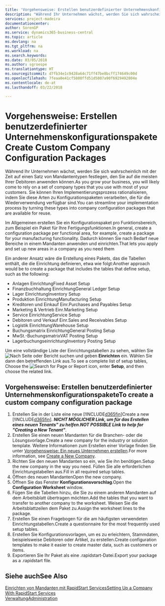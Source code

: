 ```yaml
---
title: 'Vorgehensweise: Erstellen benutzerdefinierter Unternehmenskonfigurationspakete | Microsoft Docs'
description: "Während Ihr Unternehmen wächst, werden Sie sich wahrscheinlich mit der Zeit auf einen Satz von Mandantentypen festlegen, den Sie auf die meisten Ihrer Debitoren anwenden können. Sie können Ihren Implementierungsprozess rationalisieren, indem Sie diese Arten zu Konfigurationspaketen verarbeiten, die für die Wiederverwendung verfügbar sind."
services: project-madeira
documentationcenter: 
author: SorenGP
ms.service: dynamics365-business-central
ms.topic: article
ms.devlang: na
ms.tgt_pltfrm: na
ms.workload: na
ms.search.keywords: 
ms.date: 03/05/2018
ms.author: sgroespe
ms.translationtype: HT
ms.sourcegitcommit: d7fb34e1c9428a64c71ff47be8bcff174649c00d
ms.openlocfilehash: 7feaa0e41cf5800ffd51d5807a90f6929492804e
ms.contentlocale: de-at
ms.lasthandoff: 03/22/2018

---
```

# <a name="create-custom-company-configuration-packages"></a><span data-ttu-id="2fea7-104">Vorgehensweise: Erstellen benutzerdefinierter Unternehmenskonfigurationspakete</span><span class="sxs-lookup"><span data-stu-id="2fea7-104">Create Custom Company Configuration Packages</span></span>
<span data-ttu-id="2fea7-105">Während Ihr Unternehmen wächst, werden Sie sich wahrscheinlich mit der Zeit auf einen Satz von Mandantentypen festlegen, den Sie auf die meisten Ihrer Debitoren anwenden können.</span><span class="sxs-lookup"><span data-stu-id="2fea7-105">As you grow your business, you will likely come to rely on a set of company types that you use with most of your customers.</span></span> <span data-ttu-id="2fea7-106">Sie können Ihren Implementierungsprozess rationalisieren, indem Sie diese Arten zu Konfigurationspaketen verarbeiten, die für die Wiederverwendung verfügbar sind.</span><span class="sxs-lookup"><span data-stu-id="2fea7-106">You can streamline your implementation process by turning these types into company configuration packages that are available for reuse.</span></span>  

<span data-ttu-id="2fea7-107">Im Allgemeinen erstellen Sie ein Konfigurationspaket pro Funktionsbereich, zum Beispiel ein Paket für Ihre Fertigungsfunktionen.</span><span class="sxs-lookup"><span data-stu-id="2fea7-107">In general, create a configuration package per functional area, for example, create a package for your manufacturing functionality.</span></span> <span data-ttu-id="2fea7-108">Dadurch können Sie nach Bedarf neue Bereiche in einem Mandanten anwenden und einrichten.</span><span class="sxs-lookup"><span data-stu-id="2fea7-108">That lets you apply and set up new areas in a company as you need them</span></span>  

<span data-ttu-id="2fea7-109">Ein anderer Ansatz wäre die Erstellung eines Pakets, das die Tabellen enthält, die die Einrichtung definieren, etwa wie folgt:</span><span class="sxs-lookup"><span data-stu-id="2fea7-109">Another approach would be to create a package that includes the tables that define setup, such as the following:</span></span>  

-   <span data-ttu-id="2fea7-110">Anlagen Einrichtung</span><span class="sxs-lookup"><span data-stu-id="2fea7-110">Fixed Asset Setup</span></span>  
-   <span data-ttu-id="2fea7-111">Finanzbuchhaltung Einrichtung</span><span class="sxs-lookup"><span data-stu-id="2fea7-111">General Ledger Setup</span></span>  
-   <span data-ttu-id="2fea7-112">Lager Einrichtung</span><span class="sxs-lookup"><span data-stu-id="2fea7-112">Inventory Setup</span></span>  
-   <span data-ttu-id="2fea7-113">Produktion Einrichtung</span><span class="sxs-lookup"><span data-stu-id="2fea7-113">Manufacturing Setup</span></span>  
-   <span data-ttu-id="2fea7-114">Kreditoren und Einkauf Einr.</span><span class="sxs-lookup"><span data-stu-id="2fea7-114">Purchases and Payables Setup</span></span>  
-   <span data-ttu-id="2fea7-115">Marketing & Vertrieb Einr.</span><span class="sxs-lookup"><span data-stu-id="2fea7-115">Marketing Setup</span></span>  
-   <span data-ttu-id="2fea7-116">Service Einrichtung</span><span class="sxs-lookup"><span data-stu-id="2fea7-116">Service Setup</span></span>  
-   <span data-ttu-id="2fea7-117">Debitoren und Verkauf Einr.</span><span class="sxs-lookup"><span data-stu-id="2fea7-117">Sales and Receivables Setup</span></span>  
-   <span data-ttu-id="2fea7-118">Logistik Einrichtung</span><span class="sxs-lookup"><span data-stu-id="2fea7-118">Warehouse Setup</span></span>  
-   <span data-ttu-id="2fea7-119">Buchungsmatrix Einrichtung</span><span class="sxs-lookup"><span data-stu-id="2fea7-119">General Posting Setup</span></span>  
-   <span data-ttu-id="2fea7-120">MwSt.-Buchungsmatrix</span><span class="sxs-lookup"><span data-stu-id="2fea7-120">VAT Posting Setup</span></span>  
-   <span data-ttu-id="2fea7-121">Lagerbuchungseinrichtung</span><span class="sxs-lookup"><span data-stu-id="2fea7-121">Inventory Posting Setup</span></span>  

<span data-ttu-id="2fea7-122">Um eine vollständige Liste der Einrichtungstabellen zu sehen, wählen Sie ![Nach Seite oder Bericht suchen](media/ui-search/search_small.png "Nach Seite oder Bericht suchen") und geben **Einrichten** ein. Wählen Sie dann den betreffenden Link aus.</span><span class="sxs-lookup"><span data-stu-id="2fea7-122">To see a complete list of setup tables, Choose the ![Search for Page or Report](media/ui-search/search_small.png "Search for Page or Report icon") icon, enter **Setup**, and then choose the related link.</span></span>  

## <a name="to-create-a-custom-company-configuration-package"></a><span data-ttu-id="2fea7-123">Vorgehensweise: Erstellen benutzerdefinierter Unternehmenskonfigurationspakete</span><span class="sxs-lookup"><span data-stu-id="2fea7-123">To create a custom company configuration package</span></span>  
1.  <span data-ttu-id="2fea7-124">Erstellen Sie in der Liste eine neue [!INCLUDE[d365fin](includes/d365fin_md.md)]</span><span class="sxs-lookup"><span data-stu-id="2fea7-124">Create a new [!INCLUDE[d365fin](includes/d365fin_md.md)].</span></span> <span data-ttu-id="2fea7-125">***NICHT MÖGLICHER Link, um für das Erstellen eines neuen Tenants" zu helfen***.</span><span class="sxs-lookup"><span data-stu-id="2fea7-125">***NOT POSSIBLE Link to help for "Creating a New Tenant"***.</span></span>   
2.  <span data-ttu-id="2fea7-126">Erstellen Sie einen neuen Mandanten für die Branchen- oder die Lösungsvorlage.</span><span class="sxs-lookup"><span data-stu-id="2fea7-126">Create a new company for the industry or solution template.</span></span> <span data-ttu-id="2fea7-127">Weitere Informationen zum Erstellen einer Vorlage finden Sie unter [Vorgehensweise: Ein neues Unternehmen  erstellen](admin-how-to-create-a-new-company.md).</span><span class="sxs-lookup"><span data-stu-id="2fea7-127">For more information, see [Create a New Company](admin-how-to-create-a-new-company.md).</span></span>  
3.  <span data-ttu-id="2fea7-128">Richten Sie den neuen Mandanten so ein, wie Sie ihn benötigen.</span><span class="sxs-lookup"><span data-stu-id="2fea7-128">Setup the new company in the way you need.</span></span> <span data-ttu-id="2fea7-129">Füllen Sie alle erforderlichen Einrichtungstabellen aus.</span><span class="sxs-lookup"><span data-stu-id="2fea7-129">Fill in all required setup tables.</span></span>  
4.  <span data-ttu-id="2fea7-130">Öffnen des neuen Mandanten</span><span class="sxs-lookup"><span data-stu-id="2fea7-130">Open the new company.</span></span>
5. <span data-ttu-id="2fea7-131">Öffnen Sie das Fenster **Konfigurationsvorschlag**.</span><span class="sxs-lookup"><span data-stu-id="2fea7-131">Open the **Configuration Worksheet** window.</span></span>  
6.  <span data-ttu-id="2fea7-132">Fügen Sie die Tabellen hinzu, die Sie zu einem anderen Mandanten auf dem Arbeitsblatt übertragen möchten.</span><span class="sxs-lookup"><span data-stu-id="2fea7-132">Add the tables that you want to transfer to another company to the worksheet.</span></span> <span data-ttu-id="2fea7-133">Weisen Sie die Arbeitsblattzeilen dem Paket zu.</span><span class="sxs-lookup"><span data-stu-id="2fea7-133">Assign the worksheet lines to the package.</span></span>  
7.  <span data-ttu-id="2fea7-134">Erstellen Sie einen Fragebogen für die am häufigsten verwendeten Einrichtungstabellen.</span><span class="sxs-lookup"><span data-stu-id="2fea7-134">Create a questionnaire for the most frequently used setup tables.</span></span>  
8.  <span data-ttu-id="2fea7-135">Erstellen Sie Konfigurationsvorlagen, um es zu erleichtern, Stammdaten, beispielsweise Debitoren oder Artikel, zu erstellen.</span><span class="sxs-lookup"><span data-stu-id="2fea7-135">Create configuration templates to make it easier to create master data, such as customers or items.</span></span>  
9.  <span data-ttu-id="2fea7-136">Exportieren Sie Ihr Paket als eine .rapidstart-Datei.</span><span class="sxs-lookup"><span data-stu-id="2fea7-136">Export your package as a .rapidstart file.</span></span>  

## <a name="see-also"></a><span data-ttu-id="2fea7-137">Siehe auch</span><span class="sxs-lookup"><span data-stu-id="2fea7-137">See Also</span></span>  
[<span data-ttu-id="2fea7-138">Einrichten von Mandanten mit RapidStart Services</span><span class="sxs-lookup"><span data-stu-id="2fea7-138">Setting Up a Company With RapidStart Services</span></span>](admin-set-up-a-company-with-rapidstart.md)  
[<span data-ttu-id="2fea7-139">Verwaltung</span><span class="sxs-lookup"><span data-stu-id="2fea7-139">Administration</span></span>](admin-setup-and-administration.md)


